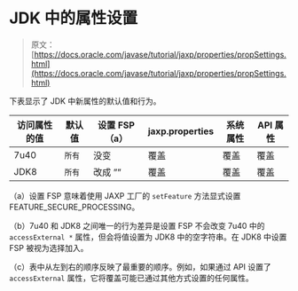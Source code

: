 # JDK 中的属性设置

> 原文： [https://docs.oracle.com/javase/tutorial/jaxp/properties/propSettings.html](https://docs.oracle.com/javase/tutorial/jaxp/properties/propSettings.html)

下表显示了 JDK 中新属性的默认值和行为。

| 访问属性的值 | 默认值 | 设置 FSP（a） | jaxp.properties | 系统属性 | API 属性 |
| --- | --- | --- | --- | --- | --- |
| 7u40 | `所有` | 没变 | 覆盖 | 覆盖 | 覆盖 |
| JDK8 | `所有` | 改成 ”” | 覆盖 | 覆盖 | 覆盖 |

（a）设置 FSP 意味着使用 JAXP 工厂的 `setFeature` 方法显式设置 FEATURE_SECURE_PROCESSING。

（b）7u40 和 JDK8 之间唯一的行为差异是设置 FSP 不会改变 7u40 中的 `accessExternal *` 属性，但会将值设置为 JDK8 中的空字符串。在 JDK8 中设置 FSP 被视为选择加入。

（c）表中从左到右的顺序反映了最重要的顺序。例如，如果通过 API 设置了 `accessExternal` 属性，它将覆盖可能已通过其他方式设置的任何属性。